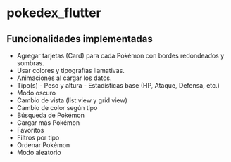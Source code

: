 # pokedex_flutter


## Funcionalidades implementadas
-  Agregar tarjetas (Card) para cada Pokémon con bordes redondeados y sombras.
- Usar colores y tipografías llamativas.
- Animaciones al cargar los datos.
- Tipo(s) - Peso y altura - Estadísticas base (HP, Ataque, Defensa, etc.)
- Modo oscuro
- Cambio de vista (list view y grid view)
- Cambio de color según tipo
- Búsqueda de Pokémon
- Cargar más Pokémon
- Favoritos
- Filtros por tipo
- Ordenar Pokémon
- Modo aleatorio
